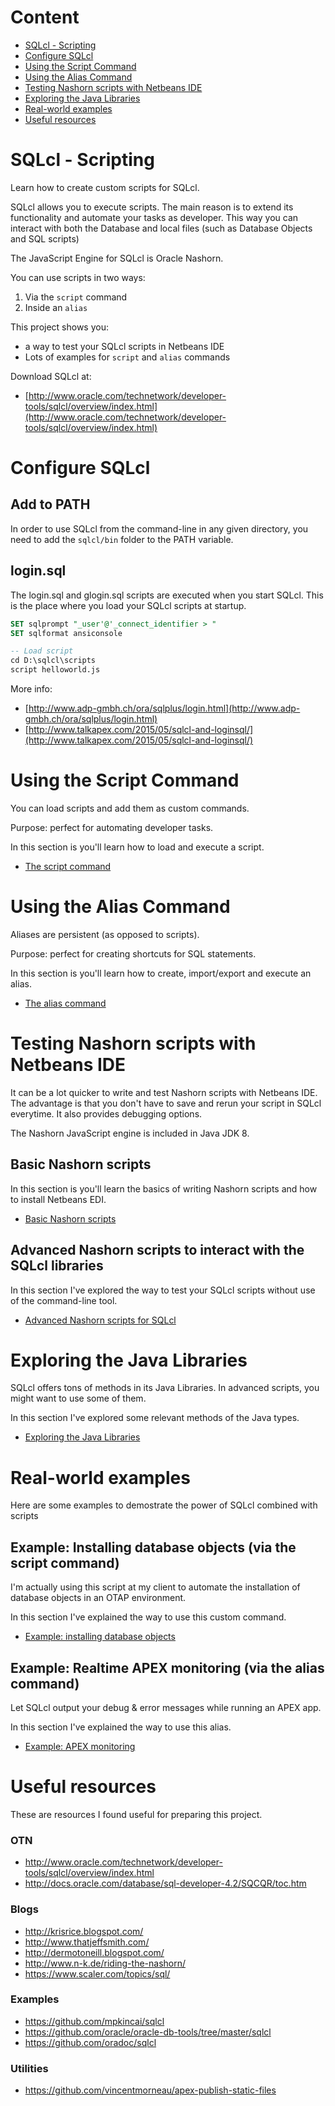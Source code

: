# Content
- [SQLcl - Scripting](#sqlcl-scripting)
- [Configure SQLcl](#configure-sqlcl)
- [Using the Script Command](#using-the-script-command)
- [Using the Alias Command](#using-the-alias-command)
- [Testing Nashorn scripts with Netbeans IDE](#testing-nashorn-scripts-with-netbeans-ide)
- [Exploring the Java Libraries](#exploring-the-java-libraries)
- [Real-world examples](#real-world-examples)
- [Useful resources](#useful-resources)

# SQLcl - Scripting
Learn how to create custom scripts for SQLcl.

SQLcl allows you to execute scripts. The main reason is to extend its functionality and automate your tasks as developer. This way you can interact with both the Database and local files (such as Database Objects and SQL scripts)

The JavaScript Engine for SQLcl is Oracle Nashorn.

You can use scripts in two ways:
1. Via the ```script``` command
2. Inside an ```alias```

This project shows you:
- a way to test your SQLcl scripts in Netbeans IDE
- Lots of examples for `script` and `alias` commands

Download SQLcl at:
- [http://www.oracle.com/technetwork/developer-tools/sqlcl/overview/index.html](http://www.oracle.com/technetwork/developer-tools/sqlcl/overview/index.html)

# Configure SQLcl

## Add to PATH
In order to use SQLcl from the command-line in any given directory, you need to add the `sqlcl/bin` folder to the PATH variable. 

## login.sql
The login.sql and glogin.sql scripts are executed when you start SQLcl.
This is the place where you load your SQLcl scripts at startup.

```sql
SET sqlprompt "_user'@'_connect_identifier > "
SET sqlformat ansiconsole

-- Load script
cd D:\sqlcl\scripts
script helloworld.js
```

More info:
- [http://www.adp-gmbh.ch/ora/sqlplus/login.html](http://www.adp-gmbh.ch/ora/sqlplus/login.html)
- [http://www.talkapex.com/2015/05/sqlcl-and-loginsql/](http://www.talkapex.com/2015/05/sqlcl-and-loginsql/)

# Using the Script Command
You can load scripts and add them as custom commands. 

Purpose: perfect for automating developer tasks.

In this section is you'll learn how to load and execute a script.

- [The script command](doc/script.md)

# Using the Alias Command
Aliases are persistent (as opposed to scripts).

Purpose: perfect for creating shortcuts for SQL statements.

In this section is you'll learn how to create, import/export and execute an alias.

- [The alias command](doc/alias.md)

# Testing Nashorn scripts with Netbeans IDE

It can be a lot quicker to write and test Nashorn scripts with Netbeans IDE. The advantage is that you don't have to save and rerun your script in SQLcl everytime. It also provides debugging options.

The Nashorn JavaScript engine is included in Java JDK 8.

## Basic Nashorn scripts
In this section is you'll learn the basics of writing Nashorn scripts and how to install Netbeans EDI.

- [Basic Nashorn scripts](doc/netbeans.md)

## Advanced Nashorn scripts to interact with the SQLcl libraries
In this section I've explored the way to test your SQLcl scripts without use of the command-line tool.

- [Advanced Nashorn scripts for SQLcl](doc/netbeans-sqlcl.md)

# Exploring the Java Libraries
SQLcl offers tons of methods in its Java Libraries. In advanced scripts, you might want to use some of them.

In this section I've explored some relevant methods of the Java types.

- [Exploring the Java Libraries](doc/java-libraries.md)

# Real-world examples
Here are some examples to demostrate the power of SQLcl combined with scripts

## Example: Installing database objects (via the script command)
I'm actually using this script at my client to automate the installation of database objects in an OTAP environment.

In this section I've explained the way to use this custom command.

- [Example: installing database objects](doc/installing-db-objects.md)

## Example: Realtime APEX monitoring (via the alias command)
Let SQLcl output your debug & error messages while running an APEX app.

In this section I've explained the way to use this alias.

- [Example: APEX monitoring](doc/apex-monitoring.md)

# Useful resources
These are resources I found useful for preparing this project.

### OTN
- http://www.oracle.com/technetwork/developer-tools/sqlcl/overview/index.html
- http://docs.oracle.com/database/sql-developer-4.2/SQCQR/toc.htm

### Blogs
- http://krisrice.blogspot.com/
- http://www.thatjeffsmith.com/
- http://dermotoneill.blogspot.com/
- http://www.n-k.de/riding-the-nashorn/
- https://www.scaler.com/topics/sql/

### Examples
- https://github.com/mpkincai/sqlcl
- https://github.com/oracle/oracle-db-tools/tree/master/sqlcl
- https://github.com/oradoc/sqlcl

### Utilities
- https://github.com/vincentmorneau/apex-publish-static-files
